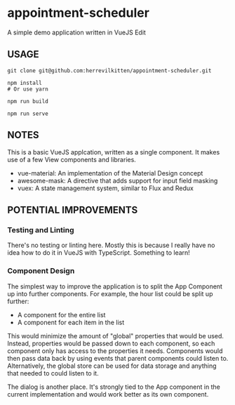 # appointment-scheduler

A simple demo application written in VueJS Edit

## USAGE

```
git clone git@github.com:herrevilkitten/appointment-scheduler.git

npm install
# Or use yarn

npm run build

npm run serve
```

## NOTES

This is a basic VueJS applcation, written as a single component.  It makes use of a few View components and libraries.

* vue-material: An implementation of the Material Design concept
* awesome-mask: A directive that adds support for input field masking
* vuex: A state management system, similar to Flux and Redux

## POTENTIAL IMPROVEMENTS

### Testing and Linting

There's no testing or linting here.  Mostly this is because I really have no idea how to do it in VueJS with TypeScript.  Something to learn!

### Component Design

The simplest way to improve the application is to split the App Component up into further components.  For example, the hour list could be split up further:

* A component for the entire list
* A component for each item in the list

This would minimize the amount of "global" properties that would be used.  Instead, properties would be passed down to each component, so each component only has access to the properties it needs.  Components would then pass data back by using events that parent components could listen to.  Alternatively, the global store can be used for data storage and anything that needed to could listen to it.

The dialog is another place.  It's strongly tied to the App component in the current implementation and would work better as its own component.